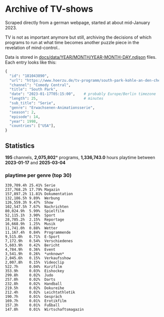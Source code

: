 # Archive of TV-shows

Scraped directly from a german webpage, started at about mid-January 2023.

TV is not as important anymore but still, archiving the decisions of which programs to run at what time
becomes another puzzle piece in the revelation of mind-control.. 

Data is stored in [docs/data/YEAR/MONTH/YEAR-MONTH-DAY.ndjson](docs/data/) files. 
Each entry looks like this:

```python
{
  "id": "181043890", 
  "url": "https://www.hoerzu.de/tv-programm/south-park-kohle-an-den-chefkoch/bid_181043890/", 
  "channel": "Comedy Central", 
  "title": "South Park", 
  "date": "2023-01-17T05:15:00",    # probably Europe/Berlin timezone 
  "length": 25,                     # minutes 
  "sub_title": "Serie", 
  "genre": "Erwachsenen-Animationsserie", 
  "season": 2, 
  "episode": 14, 
  "year": 1998, 
  "countries": ["USA"],
}
```

## Statistics

**195** channels, **2,075,802*** programs, **1,336,743.0** hours playtime between **2023-01-17** and **2025-03-04**


### playtime per genre (top 30)

    339,709.4h 25.41% Serie
    237,768.2h 17.79% Magazin
    157,897.2h 11.81% Dokumentation
    132,186.5h 9.89%  Werbung
    126,559.3h 9.47%  Show
    102,547.5h 7.67%  Nachrichten
    80,024.9h  5.99%  Spielfilm
    52,115.1h  3.90%  Sport
    28,705.2h  2.15%  Reportage
    16,668.9h  1.25%  Musik
    11,741.0h  0.88%  Wetter
    11,167.4h  0.84%  Programmende
    9,515.0h   0.71%  E-Sport
    7,172.9h   0.54%  Verschiedenes
    5,603.9h   0.42%  Bericht
    4,784.9h   0.36%  Event
    3,541.9h   0.26%  *unknown*
    2,045.6h   0.15%  Verkaufsshow
    2,007.8h   0.15%  Videoclip
    522.7h     0.04%  Kurzfilm
    353.9h     0.03%  Eishockey
    299.8h     0.02%  Judo
    257.0h     0.02%  Darts
    232.8h     0.02%  Handball
    219.5h     0.02%  Dokureihe
    212.4h     0.02%  Leichtathletik
    190.7h     0.01%  Gespräch
    169.7h     0.01%  Erotikfilm
    157.3h     0.01%  Fußball
    147.0h     0.01%  Wirtschaftsmagazin
